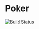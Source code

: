 # Poker

[![Build Status](https://github.com/brewer-b/Poker.jl/actions/workflows/CI.yml/badge.svg?branch=main)](https://github.com/brewer-b/Poker.jl/actions/workflows/CI.yml?query=branch%3Amain)
